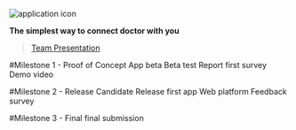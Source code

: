 ![application icon](https://www.mediafire.com/convkey/d82f/gtcrweilk7t1t4b6g.jpg)

**The simplest way to connect doctor with you**


>[Team Presentation](https://drive.google.com/file/d/0BzzTdF5hw0YRSjVoeVpFQXZPdm8/view?usp=sharing)


#Milestone 1 - Proof of Concept
App beta
Beta test
Report first survey
Demo video

#Milestone 2 - Release Candidate
Release first app
Web platform
Feedback survey

#Milestone 3 - Final
final submission
